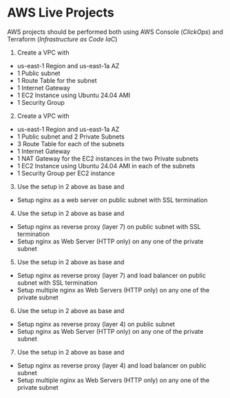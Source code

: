 # AWS Live Projects

AWS projects should be performed both using AWS Console (*ClickOps*) and Terraform (*Infrastructure as Code IaC*)

1. Create a VPC with 
  - us-east-1 Region and us-east-1a AZ
  - 1 Public subnet 
  - 1 Route Table for the subnet
  - 1 Internet Gateway
  - 1 EC2 Instance using Ubuntu 24.04 AMI
  - 1 Security Group
2. Create a VPC with 
  - us-east-1 Region and us-east-1a AZ
  - 1 Public subnet and 2 Private Subnets
  - 3 Route Table for each of the subnets
  - 1 Internet Gateway
  - 1 NAT Gateway for the EC2 instances in the two Private subnets
  - 1 EC2 Instance using Ubuntu 24.04 AMI in each of the subnets
  - 1 Security Group per EC2 instance
3. Use the setup in 2 above as base and
  - Setup nginx as a web server on public subnet with SSL termination
4. Use the setup in 2 above as base and
  - Setup nginx as reverse proxy (layer 7) on public subnet with SSL termination
  - Setup nginx as Web Server (HTTP only) on any one of the private subnet 
5. Use the setup in 2 above as base and
  - Setup nginx as reverse proxy (layer 7) and load balancer on public subnet with SSL termination
  - Setup multiple nginx as Web Servers (HTTP only) on any one of the private subnet 
6. Use the setup in 2 above as base and
  - Setup nginx as reverse proxy (layer 4) on public subnet
  - Setup nginx as Web Server (HTTP only) on any one of the private subnet 
7. Use the setup in 2 above as base and
  - Setup nginx as reverse proxy (layer 4) and load balancer on public subnet
  - Setup multiple nginx as Web Servers (HTTP only) on any one of the private subnet